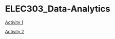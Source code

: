# ELEC303_Data-Analytics


[Activity 1](https://github.com/cruz0212/ELEC3C.git) 

[Activity 2](https://github.com/cruz0212/ELEC3C/blob/main/ELEC3C/Cruz_3C/Activity2.ipynb) 
